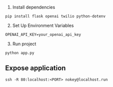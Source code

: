 1. Install dependencies
```
pip install flask openai twilio python-dotenv
```

2. Set Up Environment Variables
```
OPENAI_API_KEY=your_openai_api_key
```

3. Run project
```
python app.py
```

## Expose application
```
ssh -R 80:localhost:<PORT> nokey@localhost.run
```